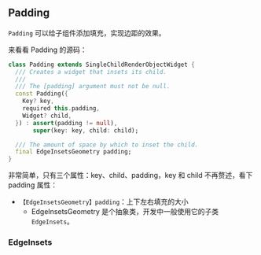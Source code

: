 ## Padding

`Padding` 可以给子组件添加填充，实现边距的效果。

来看看 Padding 的源码：

```dart
class Padding extends SingleChildRenderObjectWidget {
  /// Creates a widget that insets its child.
  ///
  /// The [padding] argument must not be null.
  const Padding({
    Key? key,
    required this.padding,
    Widget? child,
  }) : assert(padding != null),
       super(key: key, child: child);

  /// The amount of space by which to inset the child.
  final EdgeInsetsGeometry padding;
}
```

非常简单，只有三个属性：key、child、padding，key 和 child 不再赘述，看下 padding 属性：

- `【EdgeInsetsGeometry】padding`：上下左右填充的大小
  - EdgeInsetsGeometry 是个抽象类，开发中一般使用它的子类 `EdgeInsets`。

### EdgeInsets

